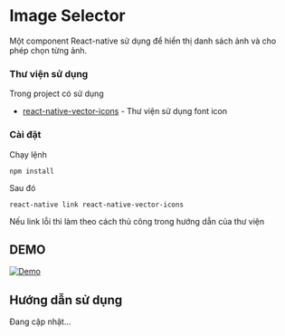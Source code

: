 # Image Selector

Một component React-native sử dụng để hiển thị danh sách ảnh và cho phép chọn từng ảnh.

### Thư viện sử dụng

Trong project có sử dụng 

* [react-native-vector-icons](https://github.com/oblador/react-native-vector-icons) - Thư viện sử dụng font icon

### Cài đặt

Chạy lệnh

```
npm install
```

Sau đó

```
react-native link react-native-vector-icons
```

Nếu link lỗi thì làm theo cách thủ công trong hướng dẫn của thư viện

## DEMO

[![Demo](demo/1.gif)](https://gyazo.com/981a7b269b81e956ae60605c3f88ab62)

## Hướng dẫn sử dụng

Đang cập nhật...
